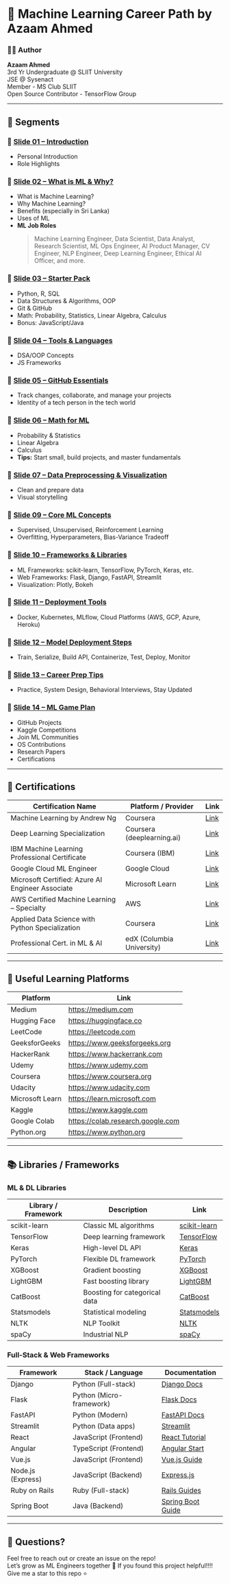 # 🧠 Machine Learning Career Path by Azaam Ahmed

### 👨‍💻 Author  
**Azaam Ahmed**  
3rd Yr Undergraduate @ SLIIT University  
JSE @ Sysenact  
Member - MS Club SLIIT  
Open Source Contributor - TensorFlow Group

---

## 📌 Segments

### 🔹 [Slide 01 – Introduction](#slide-01--introduction)
- Personal Introduction  
- Role Highlights

### 🔹 [Slide 02 – What is ML & Why?](#slide-02--what-is-ml--why)
- What is Machine Learning?
- Why Machine Learning?
- Benefits (especially in Sri Lanka)
- Uses of ML
- **ML Job Roles**  
  > Machine Learning Engineer, Data Scientist, Data Analyst, Research Scientist, ML Ops Engineer, AI Product Manager, CV Engineer, NLP Engineer, Deep Learning Engineer, Ethical AI Officer, and more.

### 🔹 [Slide 03 – Starter Pack](#slide-03--starter-pack)
- Python, R, SQL
- Data Structures & Algorithms, OOP
- Git & GitHub
- Math: Probability, Statistics, Linear Algebra, Calculus
- Bonus: JavaScript/Java

### 🔹 [Slide 04 – Tools & Languages](#slide-04--tools--languages)
- DSA/OOP Concepts  
- JS Frameworks

### 🔹 [Slide 05 – GitHub Essentials](#slide-05--github-essentials)
- Track changes, collaborate, and manage your projects
- Identity of a tech person in the tech world

### 🔹 [Slide 06 – Math for ML](#slide-06--math-for-ml)
- Probability & Statistics
- Linear Algebra
- Calculus
- **Tips:** Start small, build projects, and master fundamentals

### 🔹 [Slide 07 – Data Preprocessing & Visualization](#slide-07--data-preprocessing--visualization)
- Clean and prepare data
- Visual storytelling

### 🔹 [Slide 09 – Core ML Concepts](#slide-09--core-ml-concepts)
- Supervised, Unsupervised, Reinforcement Learning
- Overfitting, Hyperparameters, Bias-Variance Tradeoff

### 🔹 [Slide 10 – Frameworks & Libraries](#slide-10--frameworks--libraries)
- ML Frameworks: scikit-learn, TensorFlow, PyTorch, Keras, etc.
- Web Frameworks: Flask, Django, FastAPI, Streamlit
- Visualization: Plotly, Bokeh

### 🔹 [Slide 11 – Deployment Tools](#slide-11--deployment-tools)
- Docker, Kubernetes, MLflow, Cloud Platforms (AWS, GCP, Azure, Heroku)

### 🔹 [Slide 12 – Model Deployment Steps](#slide-12--model-deployment-steps)
- Train, Serialize, Build API, Containerize, Test, Deploy, Monitor

### 🔹 [Slide 13 – Career Prep Tips](#slide-13--career-prep-tips)
- Practice, System Design, Behavioral Interviews, Stay Updated

### 🔹 [Slide 14 – ML Game Plan](#slide-14--ml-game-plan)
- GitHub Projects
- Kaggle Competitions
- Join ML Communities
- OS Contributions
- Research Papers
- Certifications

---

## 🧾 Certifications

| Certification Name                                                | Platform / Provider         | Link                                                                 |
|-------------------------------------------------------------------|-----------------------------|----------------------------------------------------------------------|
| Machine Learning by Andrew Ng                                     | Coursera                    | [Link](https://www.coursera.org/learn/machine-learning)             |
| Deep Learning Specialization                                      | Coursera (deeplearning.ai) | [Link](https://www.coursera.org/specializations/deep-learning)      |
| IBM Machine Learning Professional Certificate                     | Coursera (IBM)              | [Link](https://www.coursera.org/professional-certificates/ibm-machine-learning) |
| Google Cloud ML Engineer                                          | Google Cloud                | [Link](https://cloud.google.com/certification/machine-learning-engineer) |
| Microsoft Certified: Azure AI Engineer Associate                  | Microsoft Learn             | [Link](https://learn.microsoft.com/en-us/certifications/azure-ai-engineer/) |
| AWS Certified Machine Learning – Specialty                        | AWS                         | [Link](https://aws.amazon.com/certification/certified-machine-learning-specialty/) |
| Applied Data Science with Python Specialization                   | Coursera                    | [Link](https://www.coursera.org/specializations/data-science-python) |
| Professional Cert. in ML & AI                                     | edX (Columbia University)   | [Link](https://www.edx.org/professional-certificate/columbiax-machine-learning-artificial-intelligence) |

---

## 🔗 Useful Learning Platforms

| Platform          | Link                                       |
|-------------------|--------------------------------------------|
| Medium            | https://medium.com                         |
| Hugging Face      | https://huggingface.co                     |
| LeetCode          | https://leetcode.com                       |
| GeeksforGeeks     | https://www.geeksforgeeks.org              |
| HackerRank        | https://www.hackerrank.com                 |
| Udemy             | https://www.udemy.com                      |
| Coursera          | https://www.coursera.org                   |
| Udacity           | https://www.udacity.com                    |
| Microsoft Learn   | https://learn.microsoft.com                |
| Kaggle            | https://www.kaggle.com                     |
| Google Colab      | https://colab.research.google.com          |
| Python.org        | https://www.python.org                     |

---

## 📚 Libraries / Frameworks

### ML & DL Libraries

| Library / Framework | Description                       | Link                                                            |
|---------------------|-----------------------------------|-----------------------------------------------------------------|
| scikit-learn        | Classic ML algorithms             | [scikit-learn](https://scikit-learn.org/stable/tutorial/index.html) |
| TensorFlow          | Deep learning framework           | [TensorFlow](https://www.tensorflow.org/tutorials)              |
| Keras               | High-level DL API                 | [Keras](https://keras.io/examples/)                             |
| PyTorch             | Flexible DL framework             | [PyTorch](https://pytorch.org/tutorials/)                       |
| XGBoost             | Gradient boosting                 | [XGBoost](https://xgboost.readthedocs.io/en/stable/tutorials/index.html) |
| LightGBM            | Fast boosting library             | [LightGBM](https://lightgbm.readthedocs.io/en/latest/)          |
| CatBoost            | Boosting for categorical data     | [CatBoost](https://catboost.ai/docs/)                           |
| Statsmodels         | Statistical modeling              | [Statsmodels](https://www.statsmodels.org/stable/examples/index.html) |
| NLTK                | NLP Toolkit                       | [NLTK](https://www.nltk.org/book/)                              |
| spaCy               | Industrial NLP                    | [spaCy](https://spacy.io/usage/tutorials)                       |

### Full-Stack & Web Frameworks

| Framework     | Stack / Language         | Documentation                                            |
|---------------|--------------------------|----------------------------------------------------------|
| Django        | Python (Full-stack)      | [Django Docs](https://docs.djangoproject.com/en/stable/intro/tutorial01/) |
| Flask         | Python (Micro-framework) | [Flask Docs](https://flask.palletsprojects.com/en/latest/tutorial/) |
| FastAPI       | Python (Modern)          | [FastAPI Docs](https://fastapi.tiangolo.com/tutorial/)   |
| Streamlit     | Python (Data apps)       | [Streamlit](https://docs.streamlit.io/)                  |
| React         | JavaScript (Frontend)    | [React Tutorial](https://reactjs.org/tutorial/tutorial.html) |
| Angular       | TypeScript (Frontend)    | [Angular Start](https://angular.io/start)                |
| Vue.js        | JavaScript (Frontend)    | [Vue.js Guide](https://vuejs.org/guide/introduction.html) |
| Node.js (Express) | JavaScript (Backend) | [Express.js](https://expressjs.com/en/starter/installing.html) |
| Ruby on Rails | Ruby (Full-stack)        | [Rails Guides](https://guides.rubyonrails.org/getting_started.html) |
| Spring Boot   | Java (Backend)           | [Spring Boot Guide](https://spring.io/guides/gs/spring-boot/) |

---

## 📩 Questions?

Feel free to reach out or create an issue on the repo!  
Let’s grow as ML Engineers together 🚀
If you found this project helpful!!!!
Give me a star to this repo ⭐
